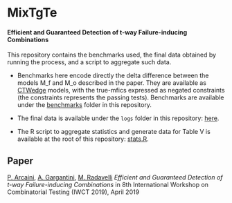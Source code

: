# MixTgTe
#### Efficient and Guaranteed Detection of t-way Failure-inducing Combinations

This repository contains the benchmarks used, the final data obtained by running the process, and a script to aggregate such data.

- Benchmarks here encode directly the delta difference between the models M_f and M_o described in the paper. They are available as [CTWedge](https://foselab.unibg.it/ctwedge/) models, with the true-mfics expressed as negated constraints (the constraints represents the passing tests).
Benchmarks are available under the [benchmarks](benchmarks/) folder in this repository.

- The final data is available under the `logs` folder in this repository: [here](logs/logsFinal.csv).

- The R script to aggregate statistics and generate data for Table V is available at the root of this repository: [stats.R](stats.R).

## Paper
[P. Arcaini](http://group-mmm.org/~arcaini/), [A. Gargantini](https://cs.unibg.it/gargantini/), [M. Radavelli](https://cs.unibg.it/radavelli/)
*Efficient and Guaranteed Detection of t-way Failure-inducing Combinations*
in 8th International Workshop on Combinatorial Testing (IWCT 2019), April 2019
